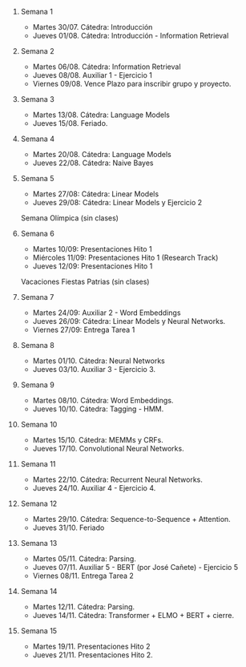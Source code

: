 

1. Semana 1
	
   * Martes 30/07. Cátedra: Introducción
   * Jueves 01/08. Cátedra: Introducción - Information Retrieval
   
2. Semana 2
	 	
    * Martes 06/08. Cátedra:  Information Retrieval
    * Jueves 08/08. Auxiliar 1 - Ejercicio 1
    * Viernes 09/08. Vence Plazo para inscribir grupo y proyecto.
    
3. Semana 3

     * Martes 13/08. Cátedra: Language Models
     * Jueves 15/08. Feriado.

4. Semana 4

    * Martes 20/08. Cátedra: Language Models
    * Jueves 22/08. Cátedra:  Naive Bayes

5. Semana 5

     * Martes 27/08: Cátedra:  Linear Models
     * Jueves 29/08: Cátedra:  Linear Models y Ejercicio 2

     Semana Olímpica (sin clases)

6. Semana 6

     * Martes 10/09: Presentaciones Hito 1
     * Miércoles 11/09: Presentaciones Hito 1 (Research Track)
     * Jueves 12/09: Presentaciones Hito 1

     Vacaciones Fiestas Patrias (sin clases)

7. Semana 7

     * Martes 24/09: Auxiliar 2 - Word Embeddings
     * Jueves 26/09: Cátedra:  Linear Models y Neural Networks.
     * Viernes 27/09: Entrega Tarea 1

8. Semana 8

     * Martes 01/10. Cátedra:  Neural Networks 
     * Jueves 03/10. Auxiliar 3 - Ejercicio 3.

9. Semana 9

     * Martes 08/10. Cátedra: Word Embeddings. 
     * Jueves 10/10. Cátedra:  Tagging - HMM. 

10. Semana 10

     * Martes 15/10. Cátedra:  MEMMs y CRFs. 
     * Jueves 17/10.  Convolutional Neural Networks. 

11. Semana 11

      * Martes 22/10.  Cátedra: Recurrent Neural Networks.  
      * Jueves 24/10. Auxiliar 4 - Ejercicio 4. 

12. Semana 12

      * Martes 29/10. Cátedra: Sequence-to-Sequence + Attention.
      * Jueves 31/10. Feriado

13. Semana 13

      * Martes 05/11. Cátedra: Parsing. 
      * Jueves 07/11. Auxiliar 5 - BERT (por José Cañete)  -  Ejercicio 5 
      * Viernes 08/11. Entrega Tarea 2

14. Semana 14

      * Martes 12/11. Cátedra: Parsing.  
      * Jueves 14/11. Cátedra: Transformer + ELMO + BERT + cierre.

15. Semana 15

      * Martes 19/11. Presentaciones Hito 2
      * Jueves 21/11. Presentaciones Hito 2.


